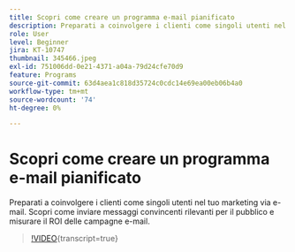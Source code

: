 ```yaml
---
title: Scopri come creare un programma e-mail pianificato
description: Preparati a coinvolgere i clienti come singoli utenti nel tuo marketing via e-mail. Scopri come inviare messaggi convincenti rilevanti per il pubblico e misurare il ROI delle campagne e-mail.
role: User
level: Beginner
jira: KT-10747
thumbnail: 345466.jpeg
exl-id: 751006dd-0e21-4371-a04a-79d24cfe70d9
feature: Programs
source-git-commit: 63d4aea1c818d35724c0cdc14e69ea00eb06b4a0
workflow-type: tm+mt
source-wordcount: '74'
ht-degree: 0%

---
```


# Scopri come creare un programma e-mail pianificato

Preparati a coinvolgere i clienti come singoli utenti nel tuo marketing via e-mail. Scopri come inviare messaggi convincenti rilevanti per il pubblico e misurare il ROI delle campagne e-mail.

>[!VIDEO](https://video.tv.adobe.com/v/3412020/?quality=12&learn=on&captions=ita){transcript=true}
